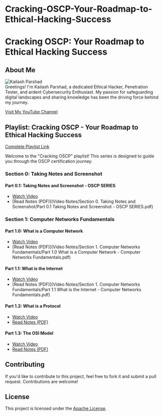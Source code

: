 # Cracking-OSCP-Your-Roadmap-to-Ethical-Hacking-Success

# Cracking OSCP: Your Roadmap to Ethical Hacking Success

## About Me
![Kailash Parshad](https://media.licdn.com/dms/image/D4D03AQF_RGNjROHCtQ/profile-displayphoto-shrink_200_200/0/1698392356378?e=1705536000&v=beta&t=WAU65Q6jVAgs6rJJxesANOYpRgbFnuukRvFQvMO0bEI)  
Greetings! I'm Kailash Parshad, a dedicated Ethical Hacker, Penetration Tester, and ardent Cybersecurity Enthusiast. My passion for safeguarding digital landscapes and sharing knowledge has been the driving force behind my journey.

[Visit My YouTube Channel](https://www.youtube.com/@HackProKP)

## Playlist: Cracking OSCP - Your Roadmap to Ethical Hacking Success
[Complete Playlist Link](https://www.youtube.com/watch?v=MvkNbn8i2so&list=PLyrv3TPh3ejYNZipa0OIUvkdjHeUTRJ3J&index=1&t=0s)

Welcome to the "Cracking OSCP" playlist! This series is designed to guide you through the OSCP certification journey.

### Section 0: Taking Notes and Screenshot
#### Part 0.1: Taking Notes and Screenshot - OSCP SERIES

- [Watch Video](https://www.youtube.com/watch?v=MvkNbn8i2so)
- [Read Notes (PDF)](Video Notes/Section 0. Taking Notes and Screenshot/Part 0.1 Taking Notes and Screenshot - OSCP SERIES.pdf)

### Section 1: Computer Networks Fundamentals
#### Part 1.0: What is a Computer Network

- [Watch Video](https://www.youtube.com/watch?v=9LHsVjGe504)
- [Read Notes (PDF)](Video Notes/Section 1. Computer Networks Fundamentals/Part 1.0 What is a Computer Network - Computer Networks Fundamentals.pdf)

#### Part 1.1: What is the Internet

- [Watch Video](https://www.youtube.com/watch?v=iV2iCXcB6E8)
- [Read Notes (PDF)](Video Notes/Section 1. Computer Networks Fundamentals/Part 1.1 What is the Internet - Computer Networks Fundamentals.pdf)

#### Part 1.2: What is a Protocol

- [Watch Video](link_to_youtube_video)
- [Read Notes (PDF)](link_to_notes_pdf)

#### Part 1.3: The OSI Model

- [Watch Video](link_to_youtube_video)
- [Read Notes (PDF)](link_to_notes_pdf)

## Contributing
If you'd like to contribute to this project, feel free to fork it and submit a pull request. Contributions are welcome!

## License
This project is licensed under the [Apache License](LICENSE).
